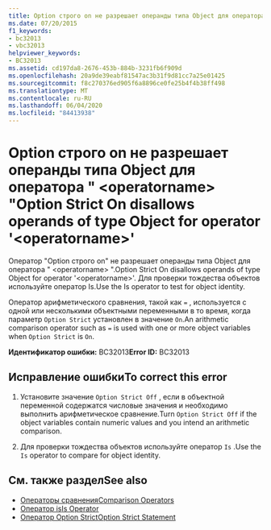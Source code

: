 ```yaml
---
title: Option строго on не разрешает операнды типа Object для оператора " <operatorname> "
ms.date: 07/20/2015
f1_keywords:
- bc32013
- vbc32013
helpviewer_keywords:
- BC32013
ms.assetid: cd197da8-2676-453b-884b-3231fb6f909d
ms.openlocfilehash: 20a9de39eabf81547ac3b31f9d81cc7a25e01425
ms.sourcegitcommit: f8c270376ed905f6a8896ce0fe25b4f4b38ff498
ms.translationtype: MT
ms.contentlocale: ru-RU
ms.lasthandoff: 06/04/2020
ms.locfileid: "84413938"
---
```

# <a name="option-strict-on-disallows-operands-of-type-object-for-operator-operatorname"></a><span data-ttu-id="54464-102">Option строго on не разрешает операнды типа Object для оператора " \<operatorname> "</span><span class="sxs-lookup"><span data-stu-id="54464-102">Option Strict On disallows operands of type Object for operator '\<operatorname>'</span></span>
<span data-ttu-id="54464-103">Оператор "Option строго on" не разрешает операнды типа Object для оператора " \<operatorname> ".</span><span class="sxs-lookup"><span data-stu-id="54464-103">Option Strict On disallows operands of type Object for operator '\<operatorname>'.</span></span> <span data-ttu-id="54464-104">Для проверки тождества объектов используйте оператор Is.</span><span class="sxs-lookup"><span data-stu-id="54464-104">Use the Is operator to test for object identity.</span></span>  
  
 <span data-ttu-id="54464-105">Оператор арифметического сравнения, такой как `=` , используется с одной или несколькими объектными переменными в то время, когда параметр `Option Strict` установлен в значение `On`.</span><span class="sxs-lookup"><span data-stu-id="54464-105">An arithmetic comparison operator such as `=` is used with one or more object variables when `Option Strict` is `On`.</span></span>  
  
 <span data-ttu-id="54464-106">**Идентификатор ошибки:** BC32013</span><span class="sxs-lookup"><span data-stu-id="54464-106">**Error ID:** BC32013</span></span>  
  
## <a name="to-correct-this-error"></a><span data-ttu-id="54464-107">Исправление ошибки</span><span class="sxs-lookup"><span data-stu-id="54464-107">To correct this error</span></span>  
  
1. <span data-ttu-id="54464-108">Установите значение `Option Strict Off` , если в объектной переменной содержатся числовые значения и необходимо выполнить арифметическое сравнение.</span><span class="sxs-lookup"><span data-stu-id="54464-108">Turn `Option Strict Off` if the object variables contain numeric values and you intend an arithmetic comparison.</span></span>  
  
2. <span data-ttu-id="54464-109">Для проверки тождества объектов используйте оператор `Is` .</span><span class="sxs-lookup"><span data-stu-id="54464-109">Use the `Is` operator to compare for object identity.</span></span>  
  
## <a name="see-also"></a><span data-ttu-id="54464-110">См. также раздел</span><span class="sxs-lookup"><span data-stu-id="54464-110">See also</span></span>

- [<span data-ttu-id="54464-111">Операторы сравнения</span><span class="sxs-lookup"><span data-stu-id="54464-111">Comparison Operators</span></span>](../language-reference/operators/comparison-operators.md)
- [<span data-ttu-id="54464-112">Оператор is</span><span class="sxs-lookup"><span data-stu-id="54464-112">Is Operator</span></span>](../language-reference/operators/is-operator.md)
- [<span data-ttu-id="54464-113">Оператор Option Strict</span><span class="sxs-lookup"><span data-stu-id="54464-113">Option Strict Statement</span></span>](../language-reference/statements/option-strict-statement.md)
